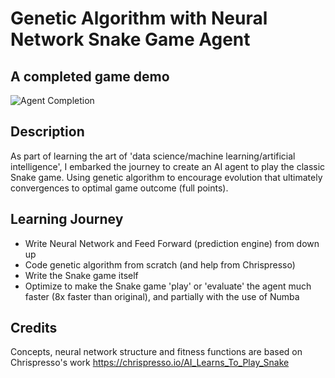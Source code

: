 # Genetic Algorithm with Neural Network Snake Game Agent
## A completed game demo
![Agent Completion](https://github.com/breaktoprotect/gann-plays-snakev3/blob/master/demo/completed_GANN_agent.gif)

## Description
As part of learning the art of 'data science/machine learning/artificial intelligence', I embarked the journey to create an AI agent to play the classic Snake game. Using genetic algorithm to encourage evolution that ultimately convergences to optimal game outcome (full points).

## Learning Journey
- Write Neural Network and Feed Forward (prediction engine) from down up
- Code genetic algorithm from scratch (and help from Chrispresso)
- Write the Snake game itself 
- Optimize to make the Snake game 'play' or 'evaluate' the agent much faster (8x faster than original), and partially with the use of Numba

## Credits
Concepts, neural network structure and fitness functions are based on Chrispresso's work 
https://chrispresso.io/AI_Learns_To_Play_Snake
